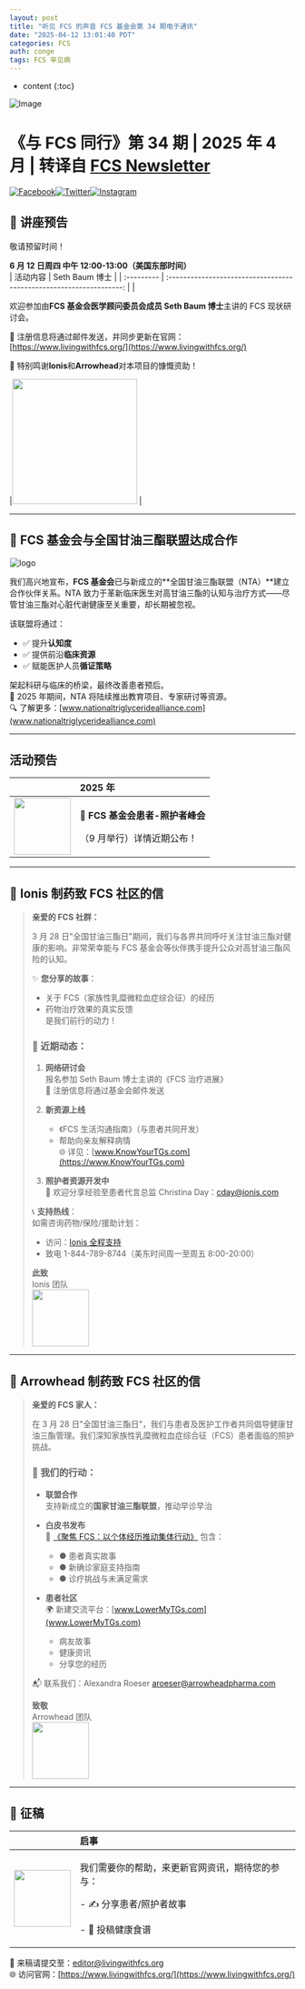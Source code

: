 ```yaml
---
layout: post
title: "听见 FCS 的声音 FCS 基金会第 34 期电子通讯"
date: "2025-04-12 13:01:40 PDT"
categories: FCS
auth: conge
tags: FCS 罕见病
---
```

* content
{:toc}

![Image](https://d2dgo7ivtbkyn1.cloudfront.net/images/livingwithfcs/Hortizontal_NFG.jpg)

# **《与 FCS 同行》第 34 期 | 2025 年 4 月** | 转译自 [FCS Newsletter](https://livingwithfcs.dm.networkforgood.com/emails/3945561)
[![Facebook](https://app-rsrc.getbee.io/public/resources/social-networks-icon-sets/circle-color/facebook@2x.png)](https://www.facebook.com/fightFCS/)[![Twitter](https://app-rsrc.getbee.io/public/resources/social-networks-icon-sets/circle-color/twitter@2x.png)](https://twitter.com/livingwithfcs)[![Instagram](https://app-rsrc.getbee.io/public/resources/social-networks-icon-sets/circle-color/instagram@2x.png)](https://www.instagram.com/livingwithfcs/)




## **📅 讲座预告**

敬请预留时间！

**6 月 12 日周四 中午 12:00-13:00（美国东部时间）**  
| 活动内容    |                         Seth Baum 博士                                |
| :--------- | :-----------------------------------------------------------------: |
|<p>欢迎参加由**FCS 基金会医学顾问委员会成员 Seth Baum 博士**主讲的 FCS 现状研讨会。</p>  <p>🔗 注册信息将通过邮件发送，并同步更新在官网：[https://www.livingwithfcs.org/](https://www.livingwithfcs.org/)</p>  <p>🌟 特别鸣谢**Ionis**和**Arrowhead**对本项目的慷慨资助！</p>  |<img src="https://d2dgo7ivtbkyn1.cloudfront.net/images/livingwithfcs/Baum%2C%20Seth_headshot.jpg"  height="220" referrerPolicy="no-referrer">  |

----

## **🤝 FCS 基金会与全国甘油三酯联盟达成合作**

 ![logo](https://d2dgo7ivtbkyn1.cloudfront.net/images/livingwithfcs/Logo-03.jpg)

我们高兴地宣布，**FCS 基金会**已与新成立的**全国甘油三酯联盟（NTA）**建立合作伙伴关系。NTA 致力于革新临床医生对高甘油三酯的认知与治疗方式——尽管甘油三酯对心脏代谢健康至关重要，却长期被忽视。

该联盟将通过：  
- ✅ 提升**认知度**  
- ✅ 提供前沿**临床资源**  
- ✅ 赋能医护人员**循证策略**  

架起科研与临床的桥梁，最终改善患者预后。  
📢 2025 年期间，NTA 将陆续推出教育项目、专家研讨等资源。  
🔍 了解更多：[www.nationaltriglyceridealliance.com](www.nationaltriglyceridealliance.com)  

----

## 活动预告

|     |                         2025 年                              |
| :--------- | :----------------------------------------------------------------- |
|<img src="https://d2dgo7ivtbkyn1.cloudfront.net/images/livingwithfcs/Stay%20Tuned.jpg"  height="100" referrerPolicy="no-referrer"> | <p>**📢 FCS 基金会患者-照护者峰会**</p><p>（9 月举行）详情近期公布！ </p> |

----

## **💌 Ionis 制药致 FCS 社区的信**
> **亲爱的 FCS 社群：**  
> 
> 3 月 28 日"全国甘油三酯日"期间，我们与各界共同呼吁关注甘油三酯对健康的影响。非常荣幸能与 FCS 基金会等伙伴携手提升公众对高甘油三酯风险的认知。
> 
> ✨ **您分享的故事**：  
> - 关于 FCS（家族性乳糜微粒血症综合征）的经历  
> - 药物治疗效果的真实反馈  
> 是我们前行的动力！  
> 
> ### **📆 近期动态：**
> 1. **网络研讨会**  
>    报名参加 Seth Baum 博士主讲的《FCS 治疗进展》  
>    📧 注册信息将通过基金会邮件发送  
> 
> 2. **新资源上线**  
>    - 《FCS 生活沟通指南》（与患者共同开发）  
>    - 帮助向亲友解释病情  
>    🌐 详见：[www.KnowYourTGs.com](https://www.KnowYourTGs.com)  
>
> 3. **照护者资源开发中**  
>    📩 欢迎分享经验至患者代言总监 Christina Day：[cday@ionis.com](cday@ionis.com)  
>  
> 📞 **支持热线**：  
> 如需咨询药物/保险/援助计划：  
> - 访问：[Ionis 全程支持](https://ioniseverystep.iassist.com/pt/ole/available-services)  
> - 致电 1-844-789-8744（美东时间周一至周五 8:00-20:00）  
> 
> **此致**  
> Ionis 团队  
> <img src="https://d2dgo7ivtbkyn1.cloudfront.net/images/livingwithfcs/Full%20Color%20Ionis%20Logo.png"  height="100" referrerPolicy="no-referrer"> 

---

## **💌 Arrowhead 制药致 FCS 社区的信**
> **亲爱的 FCS 家人：**  
> 
> 在 3 月 28 日"全国甘油三酯日"，我们与患者及医护工作者共同倡导健康甘油三酯管理。我们深知家族性乳糜微粒血症综合征（FCS）患者面临的照护挑战。
> 
> ### **🚀 我们的行动：**
> - **联盟合作**  
>   支持新成立的**国家甘油三酯联盟**，推动早诊早治  
> 
> - **白皮书发布**  
>   📄 [《聚焦 FCS：以个体经历推动集体行动》](https://arrowheadpharma.com/wp-content/uploads/2025/02/Spotlight-on-FCS.pdf) 包含：  
>   - ● 患者真实故事  
>   - ● 新确诊家庭支持指南  
>   - ● 诊疗挑战与未满足需求  
> 
> - **患者社区**  
>   🌍 新建交流平台：[www.LowerMyTGs.com](www.LowerMyTGs.com)  
>   - 病友故事  
>   - 健康资讯  
>   - 分享您的经历  
> 
> 📬 联系我们：Alexandra Roeser [aroeser@arrowheadpharma.com](aroeser@arrowheadpharma.com)  
> 
> **致敬**  
> Arrowhead 团队  
> <img src="https://d2dgo7ivtbkyn1.cloudfront.net/images/livingwithfcs/Arrowhead_Pharmaceuticals_Logo.jpeg"  height="100" referrerPolicy="no-referrer"> 

---

## **📢 征稿**

|     |                         启事                              |
| :--------- | :----------------------------------------------------------------- |
| <img src="https://d2dgo7ivtbkyn1.cloudfront.net/images/livingwithfcs/240_F_339091161_qLITjF7hWBuleTk6dJKwkftJH2MPoTQV.jpg"  height="100" referrerPolicy="no-referrer">     |                         <p>我们需要你的帮助，来更新官网资讯，期待您的参与：  </p><p>- ✍️ 分享患者/照护者故事  </p><p>- 🍲 投稿健康食谱 </p>                                |

📩 来稿请提交至：[editor@livingwithfcs.org](editor@livingwithfcs.org)  
🌐 访问官网：[https://www.livingwithfcs.org/](https://www.livingwithfcs.org/)  